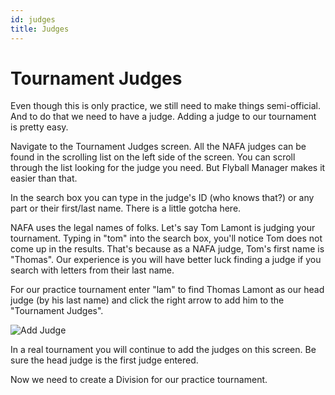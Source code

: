 ```yaml
---
id: judges
title: Judges
---
```


# Tournament Judges

Even though this is only practice, we still need to make things semi-official. And to do that we need to have a judge. Adding a judge to our tournament is pretty easy.

Navigate to the Tournament Judges screen. All the NAFA judges can be found in the scrolling list on the left side of the screen. You can scroll through the list looking for the judge you need. But Flyball Manager makes it easier than that.

In the search box you can type in the judge's ID (who knows that?) or any part or their first/last name. There is a little gotcha here.

NAFA uses the legal names of folks. Let's say Tom Lamont is judging your tournament. Typing in "tom" into the search box, you'll notice Tom does not come up in the results. That's because as a NAFA judge, Tom's first name is "Thomas". Our experience is you will have better luck finding a judge if you search with letters from their last name.

For our practice tournament enter "lam" to find Thomas Lamont as our head judge (by his last name) and click the right arrow to add him to the "Tournament Judges".

![Add Judge](/img/judges-add-judge.svg)

In a real tournament you will continue to add the judges on this screen. Be sure the head judge is the first judge entered.

Now we need to create a Division for our practice tournament.
